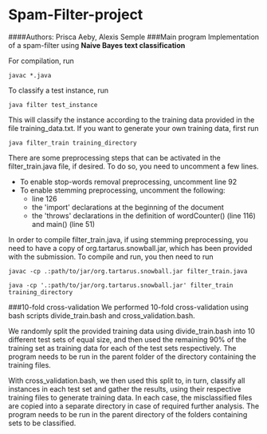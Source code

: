 Spam-Filter-project
===================
####Authors: Prisca Aeby, Alexis Semple
###Main program
Implementation of a spam-filter using **Naive Bayes text classification**

For compilation, run

    javac *.java

To classify a test instance, run

    java filter test_instance

This will classify the instance according to the training data provided in the file training_data.txt. If you want to generate your own training data, first run

    java filter_train training_directory

There are some preprocessing steps that can be activated in the filter_train.java file, if desired. To do so, you need to uncomment a few lines.
- To enable stop-words removal preprocessing, uncomment line 92
- To enable stemming preprocessing, uncomment the following:
  - line 126
  - the 'import' declarations at the beginning of the document
  - the 'throws' declarations in the definition of wordCounter() (line 116) and main() (line 51)

In order to compile filter_train.java, if using stemming preprocessing, you need to have a copy of org.tartarus.snowball.jar, which has been provided with the submission. To compile and run, you then need to run

    javac -cp .:path/to/jar/org.tartarus.snowball.jar filter_train.java

    java -cp '.:path/to/jar/org.tartarus.snowball.jar' filter_train training_directory

###10-fold cross-validation
We performed 10-fold cross-validation using bash scripts divide_train.bash and cross_validation.bash.

We randomly split the provided training data using divide_train.bash into 10 different test sets of equal size, and then used the remaining 90% of the training set as training data for each of the test sets respectively. The program needs to be run in the parent folder of the directory containing the training files.

With cross_validation.bash, we then used this split to, in turn, classify all instances in each test set and gather the results, using their respective training files to generate training data. In each case, the misclassified files are copied into a separate directory in case of required further analysis. The program needs to be run in the parent directory of the folders containing sets to be classified.
